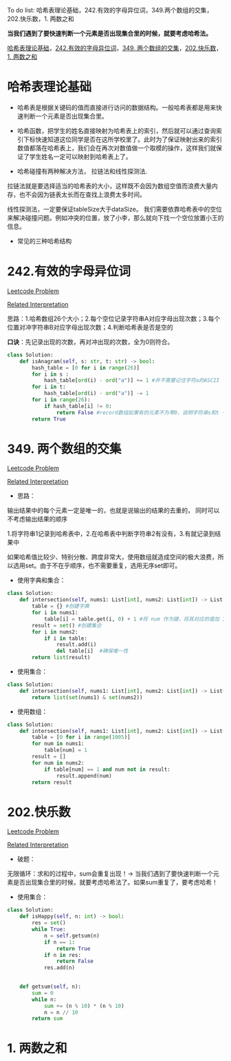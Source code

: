 To do list: 哈希表理论基础，242.有效的字母异位词，349.两个数组的交集，202.快乐数，1. 两数之和

**当我们遇到了要快速判断一个元素是否出现集合里的时候，就要考虑哈希法。**

[哈希表理论基础](#01)，[242.有效的字母异位词](#02)，[349. 两个数组的交集](#03)，[202.快乐数](#04)，[1. 两数之和](#05)

# <span id="01">哈希表理论基础</span>

- 哈希表是根据关键码的值而直接进行访问的数据结构。一般哈希表都是用来快速判断一个元素是否出现集合里。

- 哈希函数，把学生的姓名直接映射为哈希表上的索引，然后就可以通过查询索引下标快速知道这位同学是否在这所学校里了。此时为了保证映射出来的索引数值都落在哈希表上，我们会在再次对数值做一个取模的操作，这样我们就保证了学生姓名一定可以映射到哈希表上了。

- 哈希碰撞有两种解决方法， 拉链法和线性探测法.

拉链法就是要选择适当的哈希表的大小，这样既不会因为数组空值而浪费大量内存，也不会因为链表太长而在查找上浪费太多时间。

线性探测法，一定要保证tableSize大于dataSize。 我们需要依靠哈希表中的空位来解决碰撞问题。例如冲突的位置，放了小李，那么就向下找一个空位放置小王的信息。

- 常见的三种哈希结构

  

# <span id="02">242.有效的字母异位词</span>

[Leetcode Problem](https://leetcode.cn/problems/valid-anagram/description/)

[Related Interpretation](https://programmercarl.com/0242.%E6%9C%89%E6%95%88%E7%9A%84%E5%AD%97%E6%AF%8D%E5%BC%82%E4%BD%8D%E8%AF%8D.html#%E7%AE%97%E6%B3%95%E5%85%AC%E5%BC%80%E8%AF%BE)

思路：1.哈希数组26个大小；2.每个空位记录字符串A对应字母出现次数；3.每个位置对冲字符串B对应字母出现次数；4.判断哈希表是否是空的

**口诀**：先记录出现的次数，再对冲出现的次数，全为0则符合。

```Python
class Solution:
    def isAnagram(self, s: str, t: str) -> bool:
        hash_table = [0 for i in range(26)]
        for i in s :
            hash_table[ord(i) - ord("a")] += 1 #并不需要记住字符a的ASCII
        for i in t:
            hash_table[ord(i) - ord("a")] -= 1
        for i in range(26):
            if hash_table[i] != 0: 
                return False #record数组如果有的元素不为零0，说明字符串s和t 一定是谁多了字符或者谁少了字符
        return True
```

# <span id="03">349. 两个数组的交集</span>

[Leetcode Problem](https://leetcode.cn/problems/intersection-of-two-arrays/description/)

[Related Interpretation](https://programmercarl.com/0349.%E4%B8%A4%E4%B8%AA%E6%95%B0%E7%BB%84%E7%9A%84%E4%BA%A4%E9%9B%86.html)


- 思路：

输出结果中的每个元素一定是唯一的，也就是说输出的结果的去重的， 同时可以不考虑输出结果的顺序

1.将字符串1记录到哈希表中，2.在哈希表中判断字符串2有没有，3.有就记录到结果中

如果哈希值比较少、特别分散、跨度非常大，使用数组就造成空间的极大浪费，所以选用set。由于不在乎顺序，也不需要重复，选用无序set即可。

- 使用字典和集合：
  
```Python
class Solution:
    def intersection(self, nums1: List[int], nums2: List[int]) -> List[int]:
        table = {} #创建字典
        for i in nums1:
            table[i] = table.get(i, 0) + 1 #将 num 作为键，将其对应的值加 1 后存入 table 中。这样做的目的是统计 num 在 nums1 中出现的次数。
        result = set() #创建集合
        for i in nums2:
            if i in table:
                result.add(i)
                del table[i]  #确保唯一性
        return list(result)
```

- 使用集合：

```Python
class Solution:
    def intersection(self, nums1: List[int], nums2: List[int]) -> List[int]:
        return list(set(nums1) & set(nums2))
```

- 使用数组：

```Python
class Solution:
    def intersection(self, nums1: List[int], nums2: List[int]) -> List[int]:
        table = [0 for i in range(1005)]
        for num in nums1:
            table[num] = 1
        result = []
        for num in nums2:
            if table[num] == 1 and num not in result:
                result.append(num)
        return result
```

# <span id="04">202.快乐数</span>

[Leetcode Problem](https://leetcode.cn/problems/happy-number/description/)

[Related Interpretation](https://programmercarl.com/0202.%E5%BF%AB%E4%B9%90%E6%95%B0.html#%E6%80%9D%E8%B7%AF)

- 破题：

无限循环：求和的过程中，sum会重复出现！→ 当我们遇到了要快速判断一个元素是否出现集合里的时候，就要考虑哈希法了。如果sum重复了，要考虑哈希！

- 使用集合：

```Python
class Solution:
    def isHappy(self, n: int) -> bool:
        res = set()
        while True:
            n = self.getsum(n)
            if n == 1:
                return True
            if n in res:
                return False
            res.add(n)

    
    def getsum(self, n):
        sum = 0
        while n:
            sum += (n % 10) * (n % 10)
            n = n // 10
        return sum
```



# <span id="05">1. 两数之和</span>

